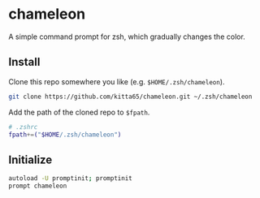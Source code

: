# chameleon

A simple command prompt for zsh, which gradually changes the color.

## Install

Clone this repo somewhere you like (e.g. `$HOME/.zsh/chameleon`).

```sh
git clone https://github.com/kitta65/chameleon.git ~/.zsh/chameleon
```

Add the path of the cloned repo to `$fpath`.

```sh
# .zshrc
fpath+=("$HOME/.zsh/chameleon")
```

## Initialize

```sh
autoload -U promptinit; promptinit
prompt chameleon
```
